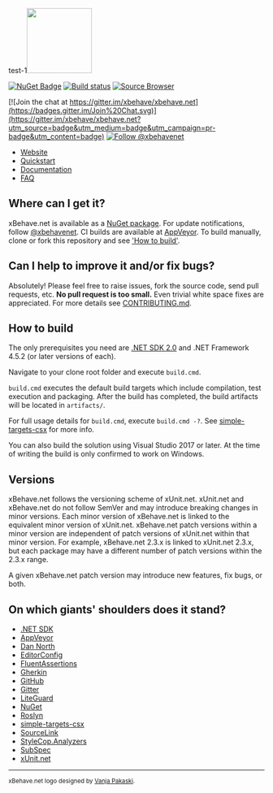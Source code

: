 test-1<img src="assets/xbehave_256x256.png" width="128" />

[![NuGet Badge](https://buildstats.info/nuget/Xbehave)](https://www.nuget.org/packages/Xbehave/)
[![Build status](https://ci.appveyor.com/api/projects/status/2hs60yhjdoucwu7i/branch/dev?svg=true)](https://ci.appveyor.com/project/adamralph/xbehave-net/branch/dev)
[![Source Browser](https://img.shields.io/badge/Browse-Source-green.svg)](http://sourcebrowser.io/Browse/xbehave/xbehave.net)

[![Join the chat at https://gitter.im/xbehave/xbehave.net](https://badges.gitter.im/Join%20Chat.svg)](https://gitter.im/xbehave/xbehave.net?utm_source=badge&utm_medium=badge&utm_campaign=pr-badge&utm_content=badge)
[![Follow @xbehavenet](https://img.shields.io/badge/Twitter-Follow%20%40xbehavenet-blue.svg)](https://twitter.com/intent/follow?screen_name=xbehavenet)

* [Website](http://xbehave.github.io/)
* [Quickstart](https://github.com/xbehave/xbehave.net/wiki/Quickstart)
* [Documentation](https://github.com/xbehave/xbehave.net/wiki)
* [FAQ](https://github.com/xbehave/xbehave.net/wiki/FAQ)

## Where can I get it?

xBehave.net is available as a [NuGet package](https://nuget.org/packages/xBehave). For update notifications, follow [@xbehavenet](https://twitter.com/#!/xbehavenet). CI builds are available at [AppVeyor](https://ci.appveyor.com/project/adamralph/xbehave-net). To build manually, clone or fork this repository and see ['How to build'](#how-to-build).

## Can I help to improve it and/or fix bugs?

Absolutely! Please feel free to raise issues, fork the source code, send pull requests, etc. **No pull request is too small.** Even trivial white space fixes are appreciated. For more details see [CONTRIBUTING.md](/CONTRIBUTING.md).

## How to build

The only prerequisites you need are [.NET SDK 2.0](https://dot.net/core) and .NET Framework 4.5.2 (or later versions of each).

Navigate to your clone root folder and execute `build.cmd`.

`build.cmd` executes the default build targets which include compilation, test execution and packaging. After the build has completed, the build artifacts will be located in `artifacts/`.

For full usage details for `build.cmd`, execute `build.cmd -?`. See  [simple-targets-csx](https://github.com/adamralph/simple-targets-csx) for more info.

You can also build the solution using Visual Studio 2017 or later. At the time of writing the build is only confirmed to work on Windows.

## Versions

xBehave.net follows the versioning scheme of xUnit.net. xUnit.net and xBehave.net do not follow SemVer and may introduce breaking changes in minor versions. Each minor version of xBehave.net is linked to the equivalent minor version of xUnit.net. xBehave.net patch versions within a minor version are independent of patch versions of xUnit.net within that minor version. For example, xBehave.net 2.3.x is linked to xUnit.net 2.3.x, but each package may have a different number of patch versions within the 2.3.x range.

A given xBehave.net patch version may introduce new features, fix bugs, or both.

## On which giants' shoulders does it stand?

* [.NET SDK](https://dot.net/core)
* [AppVeyor](https://ci.appveyor.com/project/adamralph/xbehave-net/)
* [Dan North](http://dannorth.net/introducing-bdd/)
* [EditorConfig](http://editorconfig.org/)
* [FluentAssertions](http://www.fluentassertions.com/)
* [Gherkin](https://github.com/cucumber/cucumber/wiki/Gherkin/)
* [GitHub](https://github.com/xbehave/xbehave.net/)
* [Gitter](https://gitter.im/xbehave/xbehave.net/)
* [LiteGuard](https://github.com/liteguard/liteguard/)
* [NuGet](https://www.nuget.org/packages/Xbehave/)
* [Roslyn](https://github.com/dotnet/roslyn)
* [simple-targets-csx](https://github.com/adamralph/simple-targets-csx)
* [SourceLink](https://github.com/ctaggart/SourceLink)
* [StyleCop.Analyzers](https://github.com/DotNetAnalyzers/StyleCopAnalyzers/)
* [SubSpec](http://bitbucket.org/johannesrudolph/subspec/)
* [xUnit.net](https://xunit.github.io/)

---

<sub>xBehave.net logo designed by [Vanja Pakaski](https://github.com/vanpak).</sub>
